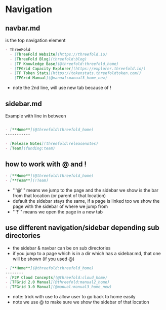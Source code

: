 # Navigation

## navbar.md

is the top navigation element

```markdown
- ThreeFold
  - [ThreeFold Website](https://threefold.io)
  - [ThreeFold Blog](threefold:blog)
  - [TF Knowledge Base](@threefold:threefold_home)
  - [TFGrid Capacity Explorer](https://explorer.threefold.io/)
  - [TF Token Stats](https://tokenstats.threefoldtoken.com/)
  - [TFGrid Manual](@manual:manual3_home_new)

```

- note the 2nd line, will use new tab because of !

## sidebar.md

Example with line in between

```markdown

- [**Home**](@threefold:threefold_home)
-----------

- [Release Notes](threefold:releasenotes)
- [Team](funding:team)

```

## how to work with @ and !

```markdown
- [**Home**](@threefold:threefold_home)
- [**Team**](!Team)
```

- '''@''' means we jump to the page and the sidebar we show is the bar from that location (or parent of that location)
- default the sidebar stays the same, if a page is linked too we show the page with the sidebar of where we jump from
- '''!''' means we open the page in a new tab

## use different navigation/sidebar depending sub directories

- the sidebar & navbar can be on sub directories
- if you jump to a page which is in  a dir which has a sidebar.md, that one will be shown (if you used @)


```markdown
- [**Home**](@threefold:threefold_home)
--------
- [P2P Cloud Concepts](@threefold:cloud_home)
- [TFGrid 2.0 Manual](@threefold:manual2_home)
- [TFGrid 3.0 Manual](@manual:manual3_home_new)
```

- note: trick with use to allow user to go back to home easily
- note we use @ to make sure we show the sidebar of that location